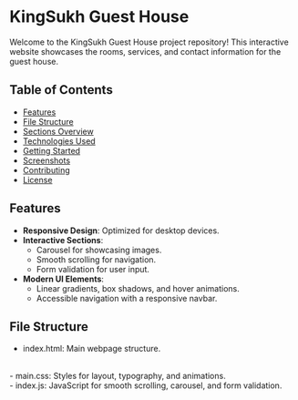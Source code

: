 <!-- <h1>KingSukh Guest House<h1>

<h2>Welcome to the KingSukh Guest House project repository. This website serves as an interactive platform to showcase the rooms, services, and contact information for the guest house.</h2>

<h2>Features:</h2>

<li><strong>Responsive Design</strong>: Optimized for Desktop Devices.</li>

<li><strong>Interactive Sections</strong>:</li><br>
<ul>
        <ul>
        <li>Carousel for showcasing images.</li>
        <li>Smooth scrolling for navigation.</li>
        <li>Form validation for user input.</li>
        </ul>
</ul>
<li><strong>Animations</strong>: Includes hover effects, transition animations, and interactive gallery.</li>

<li><strong>Modern Design</strong>: Use of linear gradients, box shadows, and modern UI components.</li>

<li><strong>Accessible Navigation</strong>: Navbar and links for easy user interaction.</li>


<h2>File Structure:</h2>

<h2>HTML Files:</h2>

<li>index.html: The main structure of the website including sections for Home, About Us, Rooms, Services, Gallery, Contact, and Footer.</li>

<h2>CSS Files:</h2>

<li>main.css: Styles the layout and design of the webpage.</li>
<li>Manages typography, colors, and responsive behavior.</li>
<li>Includes animation keyframes and hover effects for dynamic UI.</li>

<h2>JavaScript Files:</h2>

<li>index.js: Contains JavaScript functionalities such as:</li><br>
<ul>
    <ul>
    <li>Navbar scroll effects.</li>
    <li>Smooth scrolling.</li>
    <li>Form validation.</>
    <li>Carousel controls.</li>
    </ul>
</ul>


<h2>Sections Overview:</h2>

1. Navbar:

<ul>
    <ul>
        <li>Fixed at the top with smooth scroll functionality.</li>
        <li>Collapsible menu for smaller screens.</li>
        <li>Includes a call-to-action button for booking rooms.</li>
    </ul>
</ul>
<br>

2. Carousel:

<ul>
    <ul>
        <li>A slideshow of guest house images, transitioning every 2 seconds.</li>
    </ul>
</ul>
<br>

3. Hero Section:

<ul>
    <ul>
        <li>Welcome message with dynamic call-to-action buttons.</li>
    </ul>
</ul>
<br>

4. About Us:

<ul>
    <ul> 
        <li>Overview of the guest house's features and nearby attractions.</li>
        <li>Includes buttons for booking, address redirection, and calling the contact number.</li>
    </ul>
</ul>
<br>

5. Rooms:

<ul>
    <ul>
        <li>Grid layout displaying various room options with descriptions, images, and pricing.</li>
    </ul>
</ul>
<br>

6. Services:

<ul>
    <ul>
        <li>Showcases the services provided with icons, titles, and short descriptions.</li>
    </ul>
</ul>
<br>

7. Gallery:

<uL>
    <ul>
        <li>Displays images in a grid with zoom effects.</li>
        <li>Clickable images open in a lightbox for better viewing.</li>
    </uL>
</ul>
<br>

8. Contact:

<ul>
    <ul>
        <li>A form for users to send messages.</li>
        <li>Interactive icons for phone, email, and social media links.</li>
        <li>Google Maps iframe for location display.</li>
    </ul>
</ul>
<br>

9. Footer:

<ul>
    <ul>
        <li>Quick links, contact details, and social media links.</li>
    </ul>
</ul>
<br>

<h2>Technologies Used:</h2>
<ul>
    <ul>
    <li>HTML5: For semantic structure.</li>
    <li>CSS3: For responsive and modern styling.</li>
    <li>JavaScript: For dynamic functionalities and validations.</li>
    <li>Bootstrap 5: For layout and responsive components.</li>
    <li>Font Awesome: For icons.</li>
    </ul>
</ul>
 -->


# KingSukh Guest House

Welcome to the KingSukh Guest House project repository! This interactive website showcases the rooms, services, and contact information for the guest house.

## Table of Contents
- [Features](#features)
- [File Structure](#file-structure)
- [Sections Overview](#sections-overview)
- [Technologies Used](#technologies-used)
- [Getting Started](#getting-started)
- [Screenshots](#screenshots)
- [Contributing](#contributing)
- [License](#license)

## Features
- **Responsive Design**: Optimized for desktop devices.
- **Interactive Sections**:
  - Carousel for showcasing images.
  - Smooth scrolling for navigation.
  - Form validation for user input.
- **Modern UI Elements**:
  - Linear gradients, box shadows, and hover animations.
  - Accessible navigation with a responsive navbar.

## File Structure

- index.html: Main webpage structure.
<br>
- main.css: Styles for layout, typography, and animations.
<br>
- index.js: JavaScript for smooth scrolling, carousel, and form validation.
